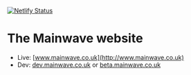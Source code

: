 [![Netlify Status](https://api.netlify.com/api/v1/badges/123acfbd-2322-47e6-a680-cc75b223c709/deploy-status)](https://app.netlify.com/sites/mainwave/deploys)

# The Mainwave website

 - Live: [www.mainwave.co.uk](http://www.mainwave.co.uk)
 - Dev: [dev.mainwave.co.uk](http://dev.mainwave.co.uk) or [beta.mainwave.co.uk](http://beta.mainwave.co.uk)
